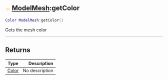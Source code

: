 ## ![shared](../../.gitbook/assets/shared.png) [ModelMesh](modelmesh):getColor

```lua
Color ModelMesh:getColor()
```

Gets the mesh color

------
## Returns

| Type   | Description |
| ------ | ----------: |
| [Color](color) | No description |

